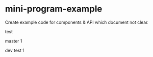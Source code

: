 # mini-program-example
Create example code for components &amp; API which document not clear.


test

master 1

dev test 1

